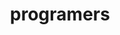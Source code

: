 ---
title: "programers"
layout: archive
permalink: /categories/coding/programers
author_profile: true
sidebar_main: true
---